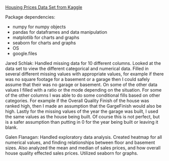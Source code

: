 [Housing Prices Data Set from Kaggle](https://www.kaggle.com/datasets/codeinstitute/housing-prices-data)

Package dependencies:
- numpy for numpy objects
- pandas for dataframes and data manipulation
- matplotlib for charts and graphs
- seaborn for charts and graphs
- OS
- google.files 



Jared Schlak: Handled missing data for 10 different columns.  Looked at the data set to view the different categorical and numerical data.  Filled in several different missing values with appropriate values, for example if there was no square footage for a basement or a garage then I could safely assume that their was no garage or basement.  On some of the other data values I filled with a ratio or the mode depending on the situation.  For some of the other columns I was able to do some conditional fills based on other categories.  For example if the Overall Quality Finish of the house was ranked high, then I made an assumption that the GargeFinish would also be high.  Lastly for the missing values of the year the garage was built, I used the same values as the house being built.  Of course this is not perfect, but is a safer assumption than putting in 0 for the year being built or leaving it blank.  

Galen Flanagan: Handled exploratory data analysis. Created heatmap for all numerical values, and finding relationships between floor and basement sizes. Also analyzed the mean and median of sales prices, and how overall house quality effected sales prices. Utilized seaborn for graphs.
